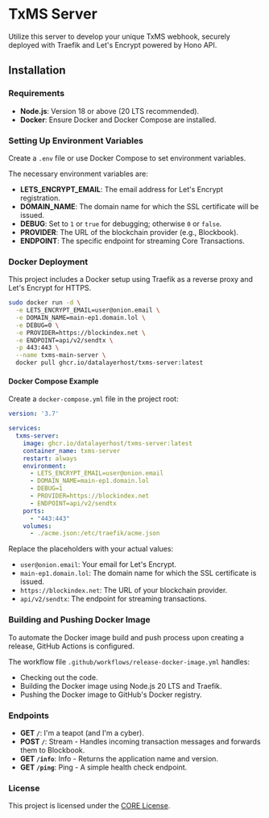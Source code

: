 # TxMS Server

Utilize this server to develop your unique TxMS webhook, securely deployed with Traefik and Let's Encrypt powered by Hono API.

## Installation

### Requirements

- **Node.js**: Version 18 or above (20 LTS recommended).
- **Docker**: Ensure Docker and Docker Compose are installed.

### Setting Up Environment Variables

Create a `.env` file or use Docker Compose to set environment variables.

The necessary environment variables are:

- **LETS_ENCRYPT_EMAIL**: The email address for Let's Encrypt registration.
- **DOMAIN_NAME**: The domain name for which the SSL certificate will be issued.
- **DEBUG**: Set to `1` or `true` for debugging; otherwise `0` or `false`.
- **PROVIDER**: The URL of the blockchain provider (e.g., Blockbook).
- **ENDPOINT**: The specific endpoint for streaming Core Transactions.

### Docker Deployment

This project includes a Docker setup using Traefik as a reverse proxy and Let's Encrypt for HTTPS.

```bash
sudo docker run -d \
  -e LETS_ENCRYPT_EMAIL=user@onion.email \
  -e DOMAIN_NAME=main-ep1.domain.lol \
  -e DEBUG=0 \
  -e PROVIDER=https://blockindex.net \
  -e ENDPOINT=api/v2/sendtx \
  -p 443:443 \
  --name txms-main-server \
  docker pull ghcr.io/datalayerhost/txms-server:latest
```

#### Docker Compose Example

Create a `docker-compose.yml` file in the project root:

```yaml
version: '3.7'

services:
  txms-server:
    image: ghcr.io/datalayerhost/txms-server:latest
    container_name: txms-server
    restart: always
    environment:
      - LETS_ENCRYPT_EMAIL=user@onion.email
      - DOMAIN_NAME=main-ep1.domain.lol
      - DEBUG=1
      - PROVIDER=https://blockindex.net
      - ENDPOINT=api/v2/sendtx
    ports:
      - "443:443"
    volumes:
      - ./acme.json:/etc/traefik/acme.json
```

Replace the placeholders with your actual values:

- `user@onion.email`: Your email for Let's Encrypt.
- `main-ep1.domain.lol`: The domain name for which the SSL certificate is issued.
- `https://blockindex.net`: The URL of your blockchain provider.
- `api/v2/sendtx`: The endpoint for streaming transactions.

### Building and Pushing Docker Image

To automate the Docker image build and push process upon creating a release, GitHub Actions is configured.

The workflow file `.github/workflows/release-docker-image.yml` handles:

- Checking out the code.
- Building the Docker image using Node.js 20 LTS and Traefik.
- Pushing the Docker image to GitHub's Docker registry.

### Endpoints

- **GET `/`**: I'm a teapot (and I'm a cyber).
- **POST `/`**: Stream - Handles incoming transaction messages and forwards them to Blockbook.
- **GET `/info`**: Info - Returns the application name and version.
- **GET `/ping`**: Ping - A simple health check endpoint.

### License

This project is licensed under the [CORE License](LICENSE).
